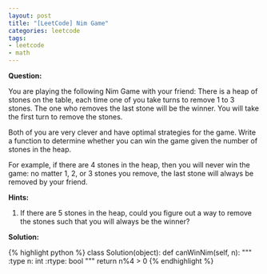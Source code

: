 ```yaml
---
layout: post
title: "[LeetCode] Nim Game"
categories: leetcode
tags:
- leetcode
- math
---
```


**Question:**

You are playing the following Nim Game with your friend: There is a heap of stones on the table, each time one of you take turns to remove 1 to 3 stones. The one who removes the last stone will be the winner. You will take the first turn to remove the stones.

Both of you are very clever and have optimal strategies for the game. Write a function to determine whether you can win the game given the number of stones in the heap.

For example, if there are 4 stones in the heap, then you will never win the game: no matter 1, 2, or 3 stones you remove, the last stone will always be removed by your friend.

**Hints:**

1. If there are 5 stones in the heap, could you figure out a way to remove the stones such that you will always be the winner?


**Solution:**

{% highlight python %}
class Solution(object):
    def canWinNim(self, n):
        """
        :type n: int
        :rtype: bool
        """
        return n%4 > 0
{% endhighlight %}
 